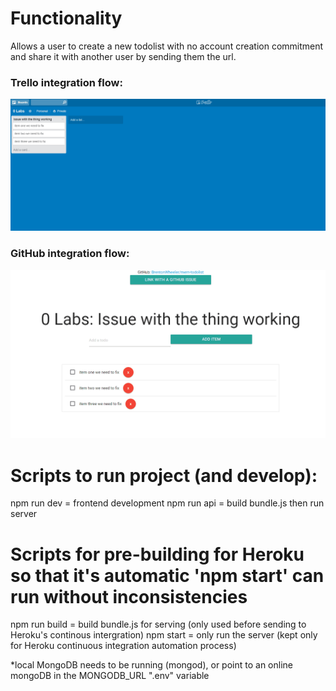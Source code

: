 # Functionality
Allows a user to create a new todolist with no account creation commitment and share it with another user by sending them the url.

### Trello integration flow: 
![trello flow gif](https://github.com/BrentonWheeler/mern-todolist/blob/master/readmeGifs/todolistapp%20trello%20flow.gif "trello flow gif")

### GitHub integration flow: 
![trello flow gif](https://github.com/BrentonWheeler/mern-todolist/blob/master/readmeGifs/todolistapp%20github%20flow.gif "github flow gif")

# Scripts to run project (and develop):
npm run dev = frontend development
npm run api = build bundle.js then run server

# Scripts for pre-building for Heroku so that it's automatic 'npm start' can run without inconsistencies
npm run build = build bundle.js for serving (only used before sending to Heroku's continous intergration)
npm start = only run the server  (kept only for Heroku continuous integration automation process)

*local MongoDB needs to be running (mongod), or point to an online mongoDB in the MONGODB_URL ".env" variable
